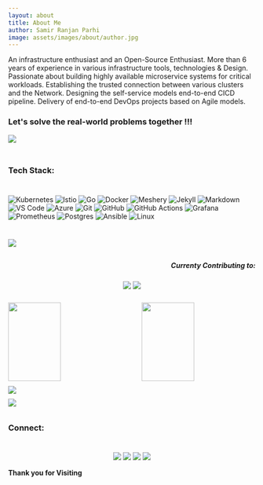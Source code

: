 ```yaml
---
layout: about
title: About Me
author: Samir Ranjan Parhi
image: assets/images/about/author.jpg
---
```


An infrastructure enthusiast and an Open-Source Enthusiast. More than 6 years of experience in various infrastructure tools, technologies & Design. Passionate about building highly available microservice systems for critical workloads. Establishing the trusted connection between various clusters and the Network. Designing the self-service models end-to-end CICD pipeline. Delivery of end-to-end DevOps projects based on Agile models. 

### Let's solve the real-world problems together !!! ###


![](https://komarev.com/ghpvc/?username=samirparhi-dev&color=blueviolet)

<img src="images/border.gif" width="1100px" height="10px"> 

### Tech Stack: ###
<img src="images/border.gif" width="1100px" height="10px"> 

![Kubernetes](https://img.shields.io/badge/-Kubernetes-pale?style=flat-square&logo=kubernetes) 
![Istio](https://img.shields.io/badge/-Istio-yellow?style=flat-square&logo=istio)  ![Go](https://img.shields.io/badge/-Go-cyan?style=flat-square&logo=go) 
![Docker](https://img.shields.io/badge/-Docker-grey?style=flat-square&logo=docker) ![Meshery](https://img.shields.io/badge/-Meshery-green?style=flat-square&logo=meshery)
![Jekyll](https://img.shields.io/badge/-Jekyll-red?style=flat-square&logo=jekyll) ![Markdown](https://img.shields.io/badge/-Markdown-black?style=flat-square&logo=markdown) ![VS Code](https://img.shields.io/badge/-VS_Code-blue?style=flat-square&logo=visual-studio-code) ![Azure](https://img.shields.io/badge/-azure-pale?style=flat-square&logo=azure) ![Git](https://img.shields.io/badge/-Git-blueviolet?style=flat-square&logo=git) ![GitHub](https://img.shields.io/badge/-GitHub-181717?style=flat-square&logo=github) ![GitHub Actions](https://img.shields.io/badge/GitHub%20Actions%20-%232671E5.svg?&style=flat-square&logo=github%20actions&logoColor=white) ![Grafana](https://img.shields.io/badge/-Grafana-green?style=flat-square&logo=grafana)
![Prometheus](https://img.shields.io/badge/-Prometheus-blueviolet?style=flat-square&logo=prometheus)
![Postgres](https://img.shields.io/badge/-Postgres-grey?style=flat-square&logo=postgres)
![Ansible](https://img.shields.io/badge/-Ansible-yellow?style=flat-square&logo=ansible)
![Linux](https://img.shields.io/badge/-Linux-blue?style=flat-square&logo=linux)

<img src="images/border.gif" width="1100px" height="10px"> 

<p><img align="left" src="https://github-readme-stats.vercel.app/api?username=samirparhi-dev&show_icons=true&custom_title=GitHub Stats&count_private=true&theme=blueberry" /></p>
<img src="images/border.gif" width="1100px" height="10px"> 
<h5 style="text-align:right;">Currenty Contributing to: </h5>
<p align="center">
  <a href="https://layer5.io"><img src="https://img.shields.io/badge/-Layer5-blueviolet?style=for-the-badge&logo=layer5" ></a>
  <a href="https://meshery.io"><img src="https://img.shields.io/badge/-Meshery-blue?style=for-the-badge&logo=meshery" ></a>
</p>


<!-- <h5 style="text-align:right;">Currenty Contributing to </h5>
<p style="text-align:center;"><a href="https://layer5.io">Layer5</a></p>
<p style="text-align:center;"><a href="https://meshery.io">Meshery</a></p>
    -->
 <img src="images/border.gif" width="1100px" height="10px"> 

<img align="left" src="https://github-readme-streak-stats.herokuapp.com/?user=samirparhi-dev&hide_border=true&theme=blueberry" width="46%" height="160px">


<img align="right" src="https://github-readme-stats.vercel.app/api/top-langs/?username=samirparhi-dev&layout=compact&theme=blueberry" width="46%" height="160px"/>

<img src="images/border.gif" width="1100px" height="10px"> 

<img src="https://github-profile-trophy.vercel.app/?username=samirparhi-dev&theme=blueberry&column=8&margin-w=10&margin-h=15 (https://github.com/ryo-ma/github-profile-trophy)">

<img src="images/border.gif" width="1100px" height="10px"> 

<img src="https://activity-graph.herokuapp.com/graph?username=samirparhi-dev&bg_color=FBFFFF&color=454848&line=0A2CEA&point=E7110B&hide_border=false" />
<img src="images/border.gif" width="1100px" height="10px">


### Connect: ###
<img src="images/border.gif" width="1100px" height="10px"> 

<p align="center">
  <a href="https://linkedin.com/in/samir-parhi"><img src="https://img.shields.io/badge/-LinkedIn-blueviolet?style=for-the-badge&logo=linkedin" ></a>
  <a href="https://twitter.com/samirparhi"><img src="https://img.shields.io/badge/-Twitter-blue?style=for-the-badge&logo=twitter" ></a>
  <a href="mailto:samirparhi@gmail.com"><img src="https://img.shields.io/badge/-Mail-cyan?style=for-the-badge&logo=gmail" ></a>
  <a href="https://github.com/samirparhi-dev"><img src="https://img.shields.io/badge/-GitHub-orange?style=for-the-badge&logo=github" ></a>
</p>


**Thank you for Visiting** 
